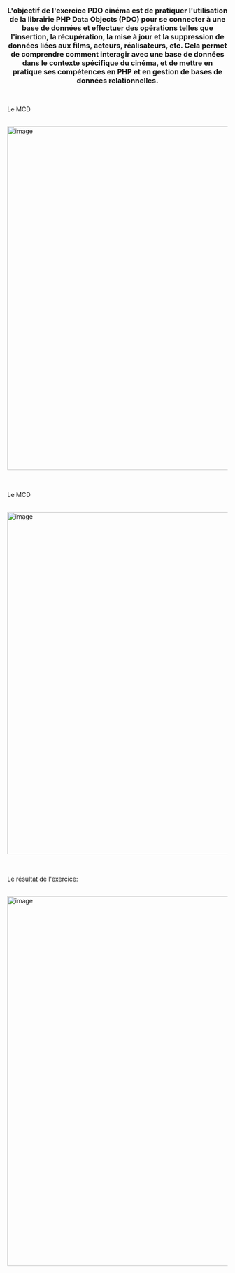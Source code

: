 <h3 align="center">L'objectif de l'exercice PDO cinéma est de pratiquer l'utilisation de la librairie PHP Data Objects (PDO) 
  pour se connecter à une base de données et effectuer des opérations telles que l'insertion, la récupération, 
  la mise à jour et la suppression de données liées aux films, acteurs, réalisateurs, etc. 
  Cela permet de comprendre comment interagir avec une base de données dans le contexte spécifique du cinéma, 
  et de mettre en pratique ses compétences en PHP et en gestion de bases de données relationnelles.</h3>
<br>
<p align="left">Le MCD</p>
<br>
<img width="785" alt="image" src="https://github.com/Hafida3412/Projet_cinema/assets/160515207/a79becaa-f359-4577-8074-6d92be9d8557">
<br>
<br>
<br>
<p align="left">Le MCD</p>
<br>
<img width="782" alt="image" src="https://github.com/Hafida3412/Projet_cinema/assets/160515207/7e0786dc-d209-4b9f-9be5-9c7b6535aef4">
<br>
<br>
<br>
<p align="left">Le résultat de l'exercice:</p>
<br>
<img width="845" alt="image" src="https://github.com/Hafida3412/Projet_cinema/assets/160515207/cc2b04c8-f949-4b4d-a3eb-03e66f44b16c">
